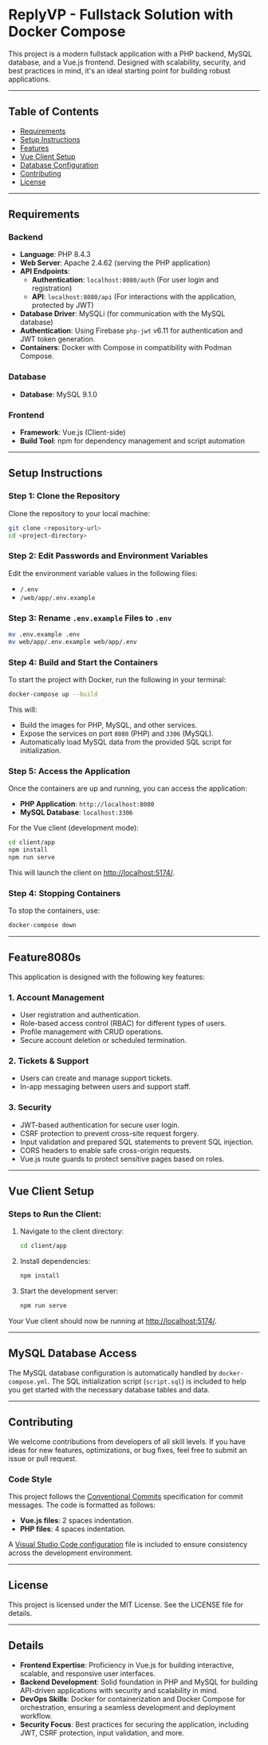 
# ReplyVP - Fullstack Solution with Docker Compose

This project is a modern fullstack application with a PHP backend, MySQL database, and a Vue.js frontend. Designed with scalability, security, and best practices in mind, it's an ideal starting point for building robust applications.

---

## Table of Contents

- [Requirements](#requirements)
- [Setup Instructions](#setup-instructions)
- [Features](#features)
- [Vue Client Setup](#vue-client-setup)
- [Database Configuration](#mysql-database-access)
- [Contributing](#contributing)
- [License](#license)

---

## Requirements

### Backend

- **Language**: PHP 8.4.3
- **Web Server**: Apache 2.4.62 (serving the PHP application)
- **API Endpoints**:
  - **Authentication**: `localhost:8080/auth` (For user login and registration)
  - **API**: `localhost:8080/api` (For interactions with the application, protected by JWT)
- **Database Driver**: MySQLi (for communication with the MySQL database)
- **Authentication**: Using Firebase `php-jwt` v6.11 for authentication and JWT token generation.
- **Containers**: Docker with Compose in compatibility with Podman Compose.

### Database
- **Database**: MySQL 9.1.0

### Frontend
- **Framework**: Vue.js (Client-side)
- **Build Tool**: npm for dependency management and script automation

---

## Setup Instructions

### Step 1: Clone the Repository
Clone the repository to your local machine:

```bash
git clone <repository-url>
cd <project-directory>
```
### Step 2: Edit Passwords and Environment Variables
Edit the environment variable values in the following files:

- `/.env`
- `/web/app/.env.example`

### Step 3: Rename `.env.example` Files to `.env`


```bash
mv .env.example .env
mv web/app/.env.example web/app/.env
```

### Step 4: Build and Start the Containers
To start the project with Docker, run the following in your terminal:

```bash
docker-compose up --build
```

This will:
- Build the images for PHP, MySQL, and other services.
- Expose the services on port `8080` (PHP) and `3306` (MySQL).
- Automatically load MySQL data from the provided SQL script for initialization.

### Step 5: Access the Application
Once the containers are up and running, you can access the application:

- **PHP Application**: `http://localhost:8080`
- **MySQL Database**: `localhost:3306` 

For the Vue client (development mode):

```bash
cd client/app
npm install
npm run serve
```

This will launch the client on [http://localhost:5174/](http://localhost:5174/).

### Step 4: Stopping Containers
To stop the containers, use:

```bash
docker-compose down
```

---

## Feature8080s

This application is designed with the following key features:

### 1. **Account Management**
- User registration and authentication.
- Role-based access control (RBAC) for different types of users.
- Profile management with CRUD operations.
- Secure account deletion or scheduled termination.

### 2. **Tickets & Support**
- Users can create and manage support tickets.
- In-app messaging between users and support staff.

### 3. **Security**
- JWT-based authentication for secure user login.
- CSRF protection to prevent cross-site request forgery.
- Input validation and prepared SQL statements to prevent SQL injection.
- CORS headers to enable safe cross-origin requests.
- Vue.js route guards to protect sensitive pages based on roles.

---

## Vue Client Setup

### Steps to Run the Client:
1. Navigate to the client directory:
   ```bash
   cd client/app
   ```

2. Install dependencies:
   ```bash
   npm install
   ```

3. Start the development server:
   ```bash
   npm run serve
   ```

Your Vue client should now be running at [http://localhost:5174/](http://localhost:5174/).

---

## MySQL Database Access

The MySQL database configuration is automatically handled by `docker-compose.yml`. The SQL initialization script (`script.sql`) is included to help you get started with the necessary database tables and data.

---

## Contributing

We welcome contributions from developers of all skill levels. If you have ideas for new features, optimizations, or bug fixes, feel free to submit an issue or pull request.

### Code Style
This project follows the [Conventional Commits](https://www.conventionalcommits.org/en/v1.0.0-beta.4/) specification for commit messages. The code is formatted as follows:
- **Vue.js files**: 2 spaces indentation.
- **PHP files**: 4 spaces indentation.

A [Visual Studio Code configuration](./vscode) file is included to ensure consistency across the development environment.

---

## License

This project is licensed under the MIT License. See the LICENSE file for details.

---

## Details

- **Frontend Expertise**: Proficiency in Vue.js for building interactive, scalable, and responsive user interfaces.
- **Backend Development**: Solid foundation in PHP and MySQL for building API-driven applications with security and scalability in mind.
- **DevOps Skills**: Docker for containerization and Docker Compose for orchestration, ensuring a seamless development and deployment workflow.
- **Security Focus**: Best practices for securing the application, including JWT, CSRF protection, input validation, and more.